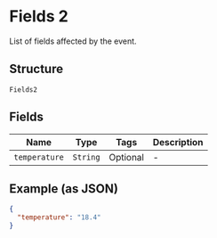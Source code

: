 
# Fields 2

List of fields affected by the event.

## Structure

`Fields2`

## Fields

| Name | Type | Tags | Description |
|  --- | --- | --- | --- |
| `temperature` | `String` | Optional | - |

## Example (as JSON)

```json
{
  "temperature": "18.4"
}
```

